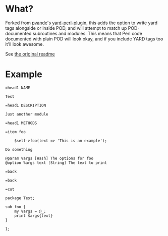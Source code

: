 # What?

Forked from [pvande](https://github.com/pvande)'s [yard-perl-plugin](https://github.com/pvande/yard-perl-plugin), this 
adds the option to write yard tags alongside or inside POD, and will attempt to match up POD-documented subroutines and modules. 
This means that Perl code documented with plain POD will look okay, and if you include YARD tags too it'll look awesome.

See [the original readme](https://github.com/pvande/yard-perl-plugin/blob/master/README.md)

# Example

```
=head1 NAME

Test

=head1 DESCRIPTION

Just another module

=head1 METHODS

=item foo

    $self->foo(text => 'This is an example');

Do something

@param %args [Hash] The options for foo
@option %args text [String] The text to print

=back

=back

=cut

package Test;

sub foo {
	my %args = @_;
	print $args{text}
}

1;
```
